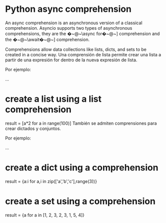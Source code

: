 # Python async comprehension

An async comprehension is an asynchronous version of a classical comprehension.
Asyncio supports two types of asynchronous comprehensions, they are the �~@~\async for�~@~] comprehension and the �~@~\await�~@~] comprehension.

Comprehensions allow data collections like lists, dicts, and sets to be created in a concise way.
Una comprensión de lista permite crear una lista a partir de una expresión for dentro de la nueva expresión de lista.

Por ejemplo:

...
# create a list using a list comprehension
result = [a*2 for a in range(100)]
También se admiten comprensiones para crear dictados y conjuntos.

Por ejemplo:

...
# create a dict using a comprehension
result = {a:i for a,i in zip(['a','b','c'],range(3))}
# create a set using a comprehension
result = {a for a in [1, 2, 3, 2, 3, 1, 5, 4]}
